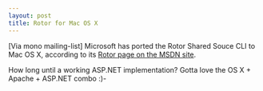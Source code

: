 ```yaml
---
layout: post
title: Rotor for Mac OS X
---
```


[Via mono mailing-list]
Microsoft has ported the Rotor Shared Souce CLI to Mac OS X, according to its <a href="http://msdn.microsoft.com/downloads/default.asp?url=/downloads/sample.asp?url=/MSDN-FILES/027/002/097/msdncompositedoc.xml">Rotor page on the MSDN site</a>.

How long until a working ASP.NET implementation? Gotta love the OS X + Apache + ASP.NET combo :)-

